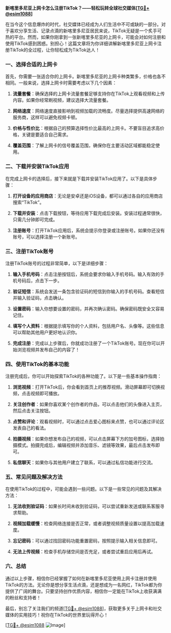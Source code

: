 **新喀里多尼亚上网卡怎么注册TikTok？——轻松玩转全球社交媒体[[TG💪+ @esim1088](https://t.me/s/esim1088)]**

在当今这个信息爆炸的时代，社交媒体已经成为人们生活中不可或缺的一部分。对于喜欢分享生活、记录点滴的新喀里多尼亚居民来说，TikTok无疑是一个炙手可热的平台。然而，如果你刚拿到一张新喀里多尼亚的上网卡，可能会对如何注册和使用TikTok感到困惑。别担心！这篇文章将为你详细讲解新喀里多尼亚上网卡注册TikTok的全过程，让你轻松成为TikTok达人！

### 一、选择合适的上网卡

首先，你需要一张适合你的上网卡。新喀里多尼亚的上网卡种类繁多，价格也各不相同。一般来说，选择上网卡时需要考虑以下几个因素：

1. **流量套餐**：确保选择的上网卡流量套餐足够支持你在TikTok上观看视频和上传内容。如果你经常刷视频，建议选择大流量套餐。
   
2. **网络速度**：网络速度直接影响到视频加载的流畅度。尽量选择提供高速网络的服务商，这样可以避免视频卡顿。

3. **价格与性价比**：根据自己的预算选择性价比最高的上网卡。不要盲目追求高价格，关键是要适合自己需求。

4. **覆盖范围**：了解上网卡的信号覆盖范围，确保你在主要活动区域都能稳定使用。

### 二、下载并安装TikTok应用

在完成上网卡的选择后，接下来就是下载并安装TikTok应用了。以下是具体步骤：

1. **打开设备的应用商店**：无论是安卓还是iOS设备，都可以通过各自的应用商店搜索“TikTok”。

2. **下载并安装**：点击下载按钮，等待应用下载完成后安装。安装过程通常很快，只需几分钟即可完成。

3. **注册账号**：打开TikTok应用后，系统会提示你登录或注册账号。如果你还没有账号，可以选择注册一个新账号。

### 三、注册TikTok账号

注册TikTok账号的过程非常简单，以下是详细步骤：

1. **输入手机号码**：点击注册按钮后，系统会要求你输入手机号码。输入有效的手机号码后，点击下一步。

2. **验证短信**：系统会发送一条包含验证码的短信到你输入的手机号码。查看短信并输入验证码，点击确认。

3. **设置密码**：输入你想要设置的密码，并再次确认密码。确保密码既安全又容易记住。

4. **填写个人资料**：根据提示填写你的个人资料，包括用户名、头像等。这些信息可以帮助其他用户更好地认识你。

5. **完成注册**：完成以上步骤后，你就成功注册了一个TikTok账号。现在你可以开始浏览视频并发布自己的内容了！

### 四、使用TikTok的基本功能

注册完成后，你可以开始探索TikTok的各种功能了。以下是一些基本操作指南：

1. **浏览视频**：打开TikTok后，你会看到首页上的推荐视频。滑动屏幕即可切换视频，点击视频即可播放。

2. **关注创作者**：如果你喜欢某个创作者的作品，可以点击他们的头像进入主页，然后点击关注按钮。

3. **点赞和评论**：观看视频时，可以通过点击爱心图标来点赞，也可以通过评论区发表自己的看法。

4. **拍摄视频**：如果你想发布自己的视频，可以点击屏幕下方的加号图标，选择拍摄模式。拍摄完成后，编辑视频并添加音乐、滤镜等效果，最后点击发布即可。

5. **私信聊天**：如果你与其他用户建立了联系，可以通过私信功能进行交流。

### 五、常见问题及解决方法

在使用TikTok的过程中，可能会遇到一些问题。以下是一些常见的问题及其解决方法：

1. **无法收到验证码**：如果长时间未收到验证码，可以尝试重新发送或联系客服寻求帮助。

2. **视频加载缓慢**：检查网络连接是否正常，或者调整视频质量设置以提高加载速度。

3. **忘记密码**：可以通过找回密码功能重置密码，按照提示输入相关信息即可。

4. **无法上传视频**：检查手机存储空间是否充足，或者尝试重启应用后再试。

### 六、总结

通过以上步骤，相信你已经掌握了如何在新喀里多尼亚使用上网卡注册并使用TikTok的方法。无论你是想分享生活点滴，还是想成为一名网红，TikTok都为你提供了广阔的舞台。只要坚持创作优质内容，相信你一定能在TikTok上收获满满的粉丝和支持者！

最后，别忘了关注我们的频道[[TG💪+ @esim1088](https://t.me/s/esim1088)]，获取更多关于上网卡和社交媒体的实用技巧！祝你在TikTok的世界里玩得开心！

[[TG💪+ @esim1088](https://t.me/s/esim1088) ![Image](https://i.postimg.cc/4NQfJmqS/Snipaste-2025-05-13-00-14-12.png)]